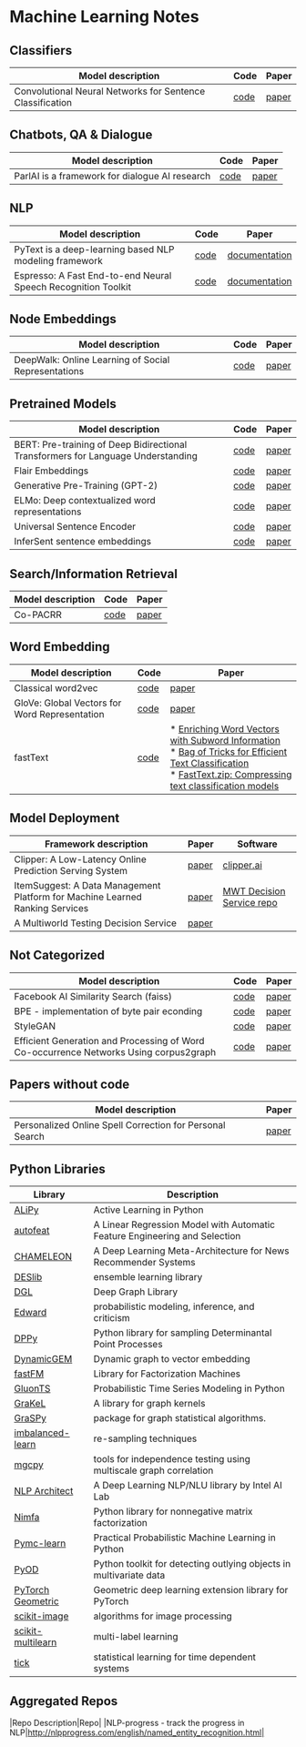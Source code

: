 # Machine Learning Notes


## Classifiers
|Model description|Code|Paper
|---|---|---|
|Convolutional Neural Networks for Sentence Classification|<a href="https://github.com/yoonkim/CNN_sentence">code</a>|<a href="http://arxiv.org/abs/1408.5882">paper</a>|

## Chatbots, QA & Dialogue
|Model description|Code|Paper
|---|---|---|
|ParlAI is a framework for dialogue AI research|<a href="https://github.com/facebookresearch/ParlAI">code</a>|<a href="https://arxiv.org/abs/1705.06476">paper</a>|

## NLP
|Model description|Code|Paper
|---|---|---|
|PyText is a deep-learning based NLP modeling framework|<a href="https://github.com/facebookresearch/pytext">code</a>|<a href="https://pytext-pytext.readthedocs-hosted.com/en/latest/">documentation</a>|
|Espresso: A Fast End-to-end Neural Speech Recognition Toolkit|<a href="https://github.com/freewym/espresso">code</a>|<a href="https://arxiv.org/abs/1909.08723v2">documentation</a>|



## Node Embeddings
|Model description|Code|Paper
|---|---|---|
|DeepWalk: Online Learning of Social Representations|<a href="https://github.com/phanein/deepwalk">code</a>|<a href="https://arxiv.org/abs/1403.6652">paper</a>|

## Pretrained Models
|Model description|Code|Paper
|---|---|---|
|BERT: Pre-training of Deep Bidirectional Transformers for Language Understanding|<a href="https://github.com/google-research/bert">code</a>|<a href="https://arxiv.org/abs/1810.04805">paper</a>|
|Flair Embeddings|<a href="https://github.com/zalandoresearch/flair">code</a>|<a href="https://drive.google.com/file/d/17yVpFA7MmXaQFTe-HDpZuqw9fJlmzg56/view?usp=sharing">paper</a>|
|Generative Pre-Training (GPT-2)|<a href="https://github.com/openai/gpt-2">code</a>|<a href="https://d4mucfpksywv.cloudfront.net/better-language-models/language-models.pdf">paper</a>|
|ELMo: Deep contextualized word representations|<a href="https://github.com/allenai/allennlp/blob/master/tutorials/how_to/elmo.md">code</a>|<a href="http://www.aclweb.org/anthology/N18-1202">paper</a>|
|Universal Sentence Encoder|<a href="https://tfhub.dev/google/universal-sentence-encoder/2">code</a>|<a href="https://arxiv.org/abs/1803.11175">paper</a>|
|InferSent sentence embeddings|<a href="https://github.com/facebookresearch/InferSent">code</a>|<a href="https://arxiv.org/abs/1705.02364">paper</a>|

## Search/Information Retrieval
|Model description|Code|Paper
|---|---|---|
|Co-PACRR|<a href="https://github.com/khui/copacrr">code</a>|<a href="https://arxiv.org/pdf/1706.10192.pdf">paper</a>|


## Word Embedding
|Model description|Code|Paper
|---|---|---|
|Classical word2vec|<a href="https://github.com/tmikolov/word2vec">code</a>|<a href="https://arxiv.org/abs/1301.3781">paper</a>|
|GloVe: Global Vectors for Word Representation|<a href="https://github.com/stanfordnlp/GloVe">code</a>|<a href="https://nlp.stanford.edu/pubs/glove.pdf">paper</a>|
|fastText|<a href="https://github.com/facebookresearch/fastText">code</a>|* <a href="https://arxiv.org/abs/1607.04606">Enriching Word Vectors with Subword Information</a><br/>* <a href="https://arxiv.org/abs/1607.01759">Bag of Tricks for Efficient Text Classification</a><br/>* <a href="https://arxiv.org/abs/1612.03651">FastText.zip: Compressing text classification models</a>|

## Model Deployment
|Framework description|Paper|Software|
|---|---|---|
|Clipper: A Low-Latency Online Prediction Serving System|<a href="https://www.usenix.org/system/files/conference/nsdi17/nsdi17-crankshaw.pdf">paper</a>|<a href="http://clipper.ai/about/">clipper.ai</a>|
|ItemSuggest: A Data Management Platform for Machine Learned Ranking Services|<a href="https://ai.google/research/pubs/pub47850.pdf">paper</a>|<a href="https://github.com/Microsoft/mwt-ds">MWT Decision Service repo</a>|
|A Multiworld Testing Decision Service|<a href="https://pdfs.semanticscholar.org/e71f/6ce292c307b95d4845bfcc542b9a08b3baa0.pdf">paper</a>||

## Not Categorized
|Model description|Code|Paper|
|---|---|---|
|Facebook AI Similarity Search (faiss) |<a href="https://github.com/facebookresearch/faiss">code</a>|<a href="https://arxiv.org/abs/1702.08734">paper</a>|
|BPE - implementation of byte pair econding|<a href="https://github.com/rsennrich/subword-nmt">code</a>|<a href="https://arxiv.org/abs/1508.07909">paper</a>|
|StyleGAN|<a href="https://github.com/NVlabs/stylegan">code</a>|<a href="https://arxiv.org/abs/1812.04948">paper</a>|
|Efficient Generation and Processing of Word Co-occurrence Networks Using corpus2graph|<a href="https://github.com/zzcoolj/corpus2graph">code</a>|<a href="https://aclweb.org/anthology/W18-1702">paper</a>|
## Papers without code
|Model description|Paper|
|---|---|
|Personalized Online Spell Correction for Personal Search|<a href="https://ai.google/research/pubs/pub47869.pdf">paper</a>|


## Python Libraries
|Library|Description|
|---|---|
|<a href="https://github.com/NUAA-AL/ALiPy">ALiPy</a>|Active Learning in Python|
|<a href="https://github.com/cod3licious/autofeat">autofeat</a>|A Linear Regression Model with Automatic Feature Engineering and Selection|
|<a href="https://github.com/gabrielspmoreira/chameleon_recsys">CHAMELEON</a>|A Deep Learning Meta-Architecture for News Recommender Systems|
|<a href="https://github.com/Menelau/DESlib">DESlib</a>|ensemble learning library|
|<a href="https://www.dgl.ai/">DGL</a>|Deep Graph Library|
|<a href="http://edwardlib.org/">Edward </a>|probabilistic modeling, inference, and criticism|
|<a href="https://github.com/guilgautier/DPPy">DPPy</a>|Python library for sampling Determinantal Point Processes|
|<a href="https://github.com/palash1992/DynamicGEM">DynamicGEM</a>|Dynamic graph to vector embedding|
|<a href="https://github.com/ibayer/fastFM">fastFM</a>|Library for Factorization Machines|
|<a href="https://github.com/awslabs/gluon-ts">GluonTS </a>| Probabilistic Time Series Modeling in Python |
|<a href="https://github.com/ysig/GraKeL">GraKeL</a>|A library for graph kernels|
|<a href="https://github.com/neurodata/graspy">GraSPy</a>|package for graph statistical algorithms.|
|<a href="https://github.com/scikit-learn-contrib/imbalanced-learn">imbalanced-learn</a>|re-sampling techniques|
|<a href="https://github.com/neurodata/mgcpy">mgcpy</a>|tools for independence testing using multiscale graph correlation|
|<a href="http://nlp_architect.nervanasys.com/">NLP Architect|A Deep Learning NLP/NLU library by Intel AI Lab|
|<a href="http://nimfa.biolab.si/">Nimfa</a>|Python library for nonnegative matrix factorization|
|<a href="https://github.com/pymc-learn/pymc-learn">Pymc-learn</a>|Practical Probabilistic Machine Learning in Python|
|<a href="https://github.com/yzhao062/pyod">PyOD</a>|Python toolkit for detecting outlying objects in multivariate data|
|<a href="https://github.com/rusty1s/pytorch_geometric">PyTorch Geometric</a>|Geometric deep learning extension library for PyTorch|
|<a href="https://scikit-image.org/">scikit-image</a>|algorithms for image processing|
|<a href="https://github.com/scikit-multilearn/scikit-multilearn">scikit-multilearn</a>|multi-label learning |
|<a href="https://x-datainitiative.github.io/tick/">tick</a>|statistical learning for time dependent systems|

## Aggregated Repos
|Repo Description|Repo|
|NLP-progress - track the progress in NLP|http://nlpprogress.com/english/named_entity_recognition.html|


<!--


|<a href="">paper</a>|TBD|
|Placeholder|<a href="">code</a>|<a href="">paper</a>|
|Placeholder|<a href="">paper</a>|
|<a href="">paper</a>|TBD|
-->
